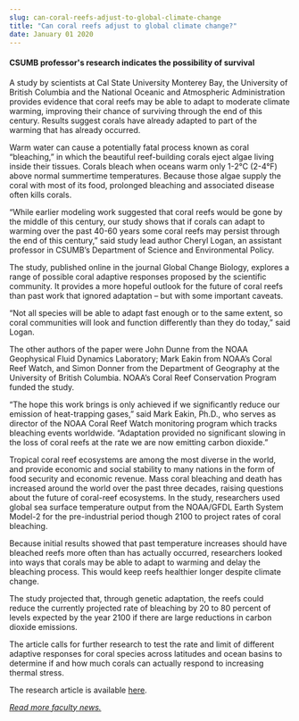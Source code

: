 ```yaml
---
slug: can-coral-reefs-adjust-to-global-climate-change
title: "Can coral reefs adjust to global climate change?"
date: January 01 2020
---
```


 
<h4>CSUMB professor's research indicates the possibility of survival</h4>
<p>
  A study by scientists at Cal State University Monterey Bay, the University of
  British Columbia and the National Oceanic and Atmospheric Administration
  provides evidence that coral reefs may be able to adapt to moderate climate
  warming, improving their chance of surviving through the end of this century.
  Results suggest corals have already adapted to part of the warming that has
  already occurred.
</p>
<p>
  Warm water can cause a potentially fatal process known as coral “bleaching,”
  in which the beautiful reef-building corals eject algae living inside their
  tissues. Corals bleach when oceans warm only 1-2°C (2-4°F) above normal
  summertime temperatures. Because those algae supply the coral with most of its
  food, prolonged bleaching and associated disease often kills corals.
</p>
<p>
  “While earlier modeling work suggested that coral reefs would be gone by the
  middle of this century, our study shows that if corals can adapt to warming
  over the past 40-60 years some coral reefs may persist through the end of this
  century,” said study lead author Cheryl Logan, an assistant professor in
  CSUMB’s Department of Science and Environmental Policy.
</p>
<p>
  The study, published online in the journal Global Change Biology, explores a
  range of possible coral adaptive responses proposed by the scientific
  community. It provides a more hopeful outlook for the future of coral reefs
  than past work that ignored adaptation – but with some important caveats.
</p>
<p>
  “Not all species will be able to adapt fast enough or to the same extent, so
  coral communities will look and function differently than they do today,” said
  Logan.
</p>
<p>
  The other authors of the paper were John Dunne from the NOAA Geophysical Fluid
  Dynamics Laboratory; Mark Eakin from NOAA’s Coral Reef Watch, and Simon Donner
  from the Department of Geography at the University of British Columbia. NOAA’s
  Coral Reef Conservation Program funded the study.
</p>
<p>
  “The hope this work brings is only achieved if we significantly reduce our
  emission of heat-trapping gases,” said Mark Eakin, Ph.D., who serves as
  director of the NOAA Coral Reef Watch monitoring program which tracks
  bleaching events worldwide. “Adaptation provided no significant slowing in the
  loss of coral reefs at the rate we are now emitting carbon dioxide.”
</p>
<p>
  Tropical coral reef ecosystems are among the most diverse in the world, and
  provide economic and social stability to many nations in the form of food
  security and economic revenue. Mass coral bleaching and death has increased
  around the world over the past three decades, raising questions about the
  future of coral-reef ecosystems. In the study, researchers used global sea
  surface temperature output from the NOAA/GFDL Earth System Model-2 for the
  pre-industrial period though 2100 to project rates of coral bleaching.
</p>
<p>
  Because initial results showed that past temperature increases should have
  bleached reefs more often than has actually occurred, researchers looked into
  ways that corals may be able to adapt to warming and delay the bleaching
  process. This would keep reefs healthier longer despite climate change.
</p>
<p>
  The study projected that, through genetic adaptation, the reefs could reduce
  the currently projected rate of bleaching by 20 to 80 percent of levels
  expected by the year 2100 if there are large reductions in carbon dioxide
  emissions.
</p>
<p>
  The article calls for further research to test the rate and limit of different
  adaptive responses for coral species across latitudes and ocean basins to
  determine if and how much corals can actually respond to increasing thermal
  stress.
</p>
<p>
  The research article is available
  <a href="https://onlinelibrary.wiley.com/doi/10.1111/gcb.12390/full">here</a>.
</p>
<p>
  <a href="https://news.csumb.edu/news/2013/jan/31/faculty-highlights"
    ><em>Read more faculty news.</em></a
  >
</p>
<p></p>
<p></p>
 
